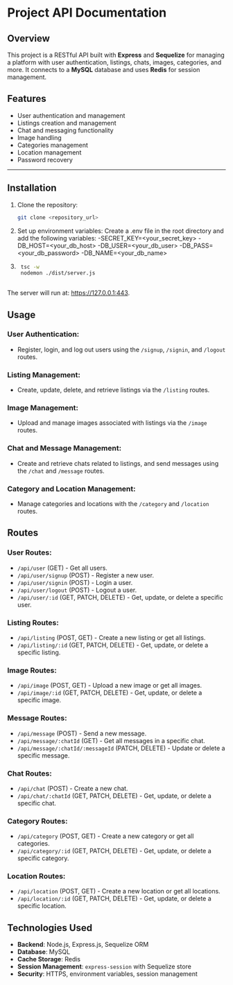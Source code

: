 # Project API Documentation

## Overview

This project is a RESTful API built with **Express** and **Sequelize** for managing a platform with user authentication, listings, chats, images, categories, and more. It connects to a **MySQL** database and uses **Redis** for session management.

## Features

- User authentication and management
- Listings creation and management
- Chat and messaging functionality
- Image handling
- Categories management
- Location management
- Password recovery

---

## Installation

1. Clone the repository:
   ```bash
   git clone <repository_url>

2. Set up environment variables: Create a .env file in the root directory and add the following variables:
    -SECRET_KEY=<your_secret_key>
    -DB_HOST=<your_db_host>
    -DB_USER=<your_db_user>
    -DB_PASS=<your_db_password>
    -DB_NAME=<your_db_name>

3. ```bash
    tsc -w
    nodemon ./dist/server.js
    

The server will run at: https://127.0.0.1:443.

## Usage

### User Authentication:
- Register, login, and log out users using the `/signup`, `/signin`, and `/logout` routes.

### Listing Management:
- Create, update, delete, and retrieve listings via the `/listing` routes.

### Image Management:
- Upload and manage images associated with listings via the `/image` routes.

### Chat and Message Management:
- Create and retrieve chats related to listings, and send messages using the `/chat` and `/message` routes.

### Category and Location Management:
- Manage categories and locations with the `/category` and `/location` routes.

## Routes

### User Routes:
- `/api/user` (GET) - Get all users.
- `/api/user/signup` (POST) - Register a new user.
- `/api/user/signin` (POST) - Login a user.
- `/api/user/logout` (POST) - Logout a user.
- `/api/user/:id` (GET, PATCH, DELETE) - Get, update, or delete a specific user.

### Listing Routes:
- `/api/listing` (POST, GET) - Create a new listing or get all listings.
- `/api/listing/:id` (GET, PATCH, DELETE) - Get, update, or delete a specific listing.

### Image Routes:
- `/api/image` (POST, GET) - Upload a new image or get all images.
- `/api/image/:id` (GET, PATCH, DELETE) - Get, update, or delete a specific image.

### Message Routes:
- `/api/message` (POST) - Send a new message.
- `/api/message/:chatId` (GET) - Get all messages in a specific chat.
- `/api/message/:chatId/:messageId` (PATCH, DELETE) - Update or delete a specific message.

### Chat Routes:
- `/api/chat` (POST) - Create a new chat.
- `/api/chat/:chatId` (GET, PATCH, DELETE) - Get, update, or delete a specific chat.

### Category Routes:
- `/api/category` (POST, GET) - Create a new category or get all categories.
- `/api/category/:id` (GET, PATCH, DELETE) - Get, update, or delete a specific category.

### Location Routes:
- `/api/location` (POST, GET) - Create a new location or get all locations.
- `/api/location/:id` (GET, PATCH, DELETE) - Get, update, or delete a specific location.

## Technologies Used

- **Backend**: Node.js, Express.js, Sequelize ORM
- **Database**: MySQL
- **Cache Storage**: Redis
- **Session Management**: `express-session` with Sequelize store
- **Security**: HTTPS, environment variables, session management


